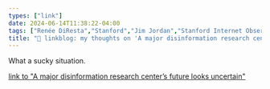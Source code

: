 ```yaml
---
types: ["link"]
date: 2024-06-14T11:38:22-04:00
tags: ["Renée DiResta","Stanford","Jim Jordan","Stanford Internet Observatory"]
title: "🔗 linkblog: my thoughts on 'A major disinformation research center’s future looks uncertain'"
---
```

What a sucky situation.

[link to "A major disinformation research center’s future looks uncertain"](https://www.theverge.com/2024/6/14/24178375/stanford-internet-observatory-misinformation-covid-vaccines-elections-republicans)
